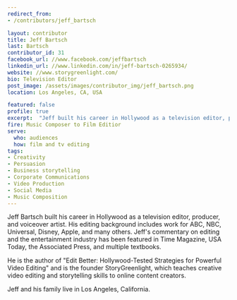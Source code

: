```yaml
---
redirect_from:
- /contributors/jeff_bartsch

layout: contributor
title: Jeff Bartsch
last: Bartsch
contributor_id: 31
facebook_url: //www.facebook.com/jeffbartsch
linkedin_url: //www.linkedin.com/in/jeff-bartsch-0265934/
website: //www.storygreenlight.com/
bio: Television Editor
post_image: /assets/images/contributor_img/jeff_bartsch.png
location: Los Angeles, CA, USA

featured: false
profile: true
excerpt:  "Jeff built his career in Hollywood as a television editor, producer, and voiceover artist. Career Path: Music Composer to Film Editor"
fire: Music Composer to Film Editior
serve:
  who: audiences
  how: film and tv editing
tags:
- Creativity
- Persuasion
- Business storytelling
- Corporate Communications
- Video Production
- Social Media
- Music Composition
---
```

Jeff Bartsch built his career in Hollywood as a television editor, producer, and voiceover artist. His editing background includes work for ABC, NBC, Universal, Disney, Apple, and many others. Jeff's commentary on editing and the entertainment industry has been featured in Time Magazine, USA Today, the Associated Press, and multiple textbooks.

He is the author of "Edit Better: Hollywood-Tested Strategies for Powerful Video Editing" and is the founder StoryGreenlight, which teaches creative video editing and storytelling skills to online content creators.

Jeff and his family live in Los Angeles, California.